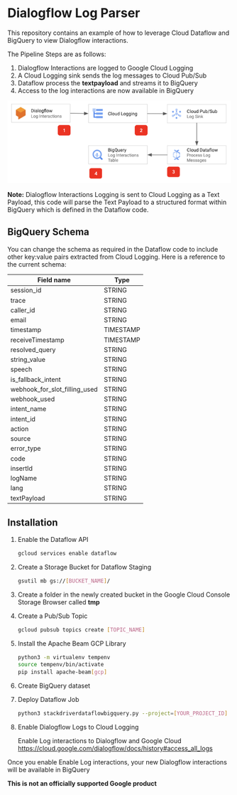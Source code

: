 # Dialogflow Log Parser

This repository contains an example of how to leverage Cloud Dataflow and BigQuery to view Dialogflow interactions.

The Pipeline Steps are as follows:

1. Dialogflow Interactions are logged to Google Cloud Logging
2. A Cloud Logging sink sends the log messages to Cloud Pub/Sub
3. Dataflow process the __textpayload__ and streams it to BigQuery
4. Access to the log interactions are now available in BigQuery

![Dialogflow Log Parser Diagram](images/diagram.png)

__Note:__ Dialogflow Interactions Logging is sent to Cloud Logging as a Text Payload, this code will parse the Text Payload to a structured format within BigQuery which is defined in the Dataflow code.

## BigQuery Schema
You can change the schema as required in the Dataflow code to include other key:value pairs extracted from Cloud Logging. Here is a reference to the current schema:

| Field name      | Type | 
| ----------- | ----------- | 
| session_id      | STRING       |
| trace   | STRING        |
| caller_id   | STRING        |
| email   | STRING        |
| timestamp   | TIMESTAMP        |
| receiveTimestamp   | TIMESTAMP        |
| resolved_query   | STRING        |
| string_value   | STRING        |
| speech   | STRING        |
| is_fallback_intent   | STRING        |
| webhook_for_slot_filling_used   | STRING        |
| webhook_used   | STRING        |
| intent_name   | STRING        |
| intent_id   | STRING        |
| action   | STRING        |
| source   | STRING        |
| error_type   | STRING        |
| code   | STRING        |
| insertId   | STRING        |
| logName   | STRING        |
| lang   | STRING        |
| textPayload   | STRING        |

## Installation

1. Enable the Dataflow API
    ```sh
    gcloud services enable dataflow
    ```

2. Create a Storage Bucket for Dataflow Staging

    ```sh
    gsutil mb gs://[BUCKET_NAME]/
    ```

3. Create a folder in the newly created bucket in the Google Cloud Console Storage Browser called __tmp__

4. Create a Pub/Sub Topic
    ```sh
    gcloud pubsub topics create [TOPIC_NAME]
    ``` 

5. Install the Apache Beam GCP Library
    ```sh
    python3 -m virtualenv tempenv
    source tempenv/bin/activate
    pip install apache-beam[gcp]
    ```

6. Create BigQuery dataset

7. Deploy Dataflow Job
    ```sh
    python3 stackdriverdataflowbigquery.py --project=[YOUR_PROJECT_ID] --input_topic=projects/[YOUR_PROJECT_ID]/topics/[YOUR_TOPIC_NAME] --runner=DataflowRunner --temp_location=gs://[YOUR_DATAFLOW_STAGING_BUCKET]/tmp --output_bigquery=[YOUR_BIGQUERY_DATASET.YOUR BIGQUERY_TABLE] --region=us-central1
    ```

8. Enable Dialogflow Logs to Cloud Logging

    Enable Log interactions to Dialogflow and Google Cloud
    https://cloud.google.com/dialogflow/docs/history#access_all_logs

Once you enable Enable Log interactions, your new Dialogflow interactions will be available in BigQuery

**This is not an officially supported Google product**